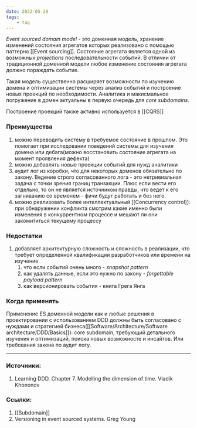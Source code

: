 ```yaml
---
date: 2022-05-28
tags:
    - tag
---
```


*Event sourced domain model* - это доменная модель, хранение изменений состояния агрегатов которых реализовано с помощью паттерна [[Event sourcing]]. Состояние агрегата является одной из возможных *projections* последовательности событий. В отличии от традиционной доменной модели любое изменение состояния агрегата должно пораждать событие.

Такая модель существенно расширяет возможности по изучению домена и оптимизации системы через анализ событий и построение новых проекций по необходимости. Аналитика и макисмальное погружение в домен актуальны в первую очередь для *core subdomains*.

Построение проекций также активно используется в [[CQRS]]


 ### Преимущества

1. можно переводить систему в требуемое состояние в прошлом. Это помогает при исследовании поведений системы для изучения домена или дебага(можно восстановить состояние агрегата на момент проявления дефекта)
1. можно добавлять новые проекции событий для нужд аналитики
1. аудит лог из коробки, что для некоторых доменов обязательно по закону. Ведение строго согласованного лога - это нетривиальная задача с точки зрения границ транзакции. Плюс если вести его отдельно, то он не является источником правды, что ведет к его загниванию со временем - фичи будут работать и без него.
1. можно реализовать более интеллектуальный [[Concurrency control]]: при обнаружении конфликта смотрим какие именно были изменения в конкуррентном процессе и мешают ли они закомититься текущему процессу

### Недостатки

1. добавляет архитектурную сложность и сложность в реализации, что требует определенной квалификации разработчиков или времени на изучение
    1. что если событий очень много - *snapshot pattern*
    1. как удалять данные, если это нужно по закону - *forgettable payload pattern*
    1. как версионировать события - книга Грега Янга

### Когда применять

Применение ES доменной модели как и любые решения в проектировании с использованием DDD должны быть согласовано с нуждами и стратегией бизнеса([[Software/Architecture/Software architecture/DDD/Basics]]): core subdomain, требующий детального изучения и оптимизаций, поиска новых возможносте и инсайтов. Или требования закона по аудит логу.

---

### Источники:
1. Learning DDD. Chapter 7. Modelling the dimension of time. Vladik Khononov

### Ссылки:
1. [[Subdomain]]
1. Versioning in event sourced systems. Greg Young